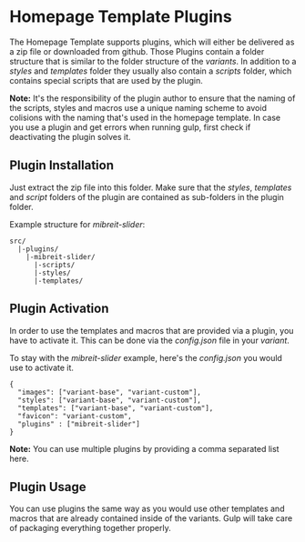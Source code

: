 # Homepage Template Plugins

The Homepage Template supports plugins, which will either be delivered as a zip file or downloaded from github. Those Plugins contain a folder structure that is similar to the folder structure of the *variants*. In addition to a *styles* and *templates* folder they usually also contain a *scripts* folder, which contains special scripts that are used by the plugin.

**Note:** It's the responsibility of the plugin author to ensure that the naming of the scripts, styles and macros use a unique naming scheme to avoid colisions with the naming that's used in the homepage template. In case you use a plugin and get errors when running gulp, first check if deactivating the plugin solves it.

## Plugin Installation

Just extract the zip file into this folder. Make sure that the *styles*, *templates* and *script* folders of the plugin are contained as sub-folders in the plugin folder.

Example structure for *mibreit-slider*:
````
src/
  |-plugins/
    |-mibreit-slider/
      |-scripts/
      |-styles/
      |-templates/
````

## Plugin Activation

In order to use the templates and macros that are provided via a plugin, you have to activate it. This can be done via the *config.json* file in your *variant*.

To stay with the *mibreit-slider* example, here's the *config.json* you would use to activate it.

````
{
  "images": ["variant-base", "variant-custom"],
  "styles": ["variant-base", "variant-custom"],
  "templates": ["variant-base", "variant-custom"],
  "favicon": "variant-custom",
  "plugins" : ["mibreit-slider"]
}
````

**Note:** You can use multiple plugins by providing a comma separated list here.

## Plugin Usage

You can use plugins the same way as you would use other templates and macros that are already contained inside of the variants. Gulp will take care of packaging everything together properly.


